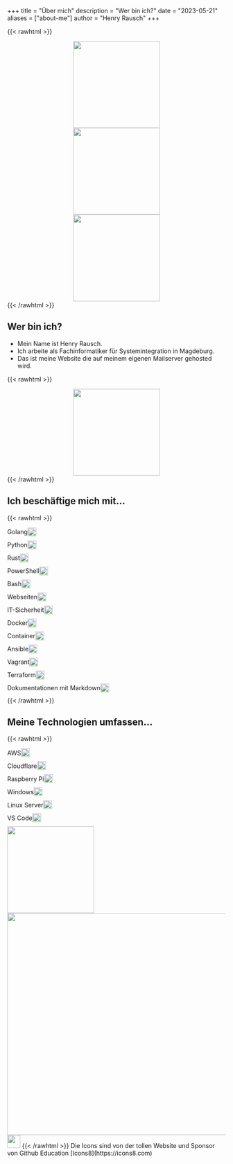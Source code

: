 +++
title = "Über mich"
description = "Wer bin ich?"
date = "2023-05-21"
aliases = ["about-me"]
author = "Henry Rausch"
+++

{{< rawhtml >}}
<div style="display: flex; justify-content: center;">
  <div style="text-align: center;">
    <img src="/img/postrausch.png" width="200" />
    <br />
    <img src="/media/business-3d-happy-robot-assistant-waving-hello.png" width="200" />
    <br />
    <img src="/media/flame-sign-in.gif" width="200" />
  </div>
</div>
{{< /rawhtml >}}
 
## Wer bin ich?
- Mein Name ist Henry Rausch.
- Ich arbeite als Fachinformatiker für Systemintegration in Magdeburg.
- Das ist meine Website die auf meinem eigenen Mailserver gehosted wird.

{{< rawhtml >}}
<div style="display: flex; justify-content: center;">
    <div style="text-align: center;">
        <img src="/media/flame-no-connection.gif" height="200" />
    </div>
</div>
{{< /rawhtml >}}

## Ich beschäftige mich mit...
{{< rawhtml >}}
  <li style="display: flex; align-items: center; margin-bottom: 10px;">
    Golang
    <img src="/media/icons8-golang.svg" width="20" style="margin-right: 10px;">
  </li>
  <li style="display: flex; align-items: center; margin-bottom: 10px;">
    Python
    <img src="/media/icons8-python.gif" width="20" style="margin-right: 10px;">
  </li>
  <li style="display: flex; align-items: center; margin-bottom: 10px;">
    Rust
    <img src="/media/icons8-rust-programming-language.svg" width="20" style="margin-right: 10px;">
  </li>
  <li style="display: flex; align-items: center; margin-bottom: 10px;">
    PowerShell
    <img src="/media/icons8-powershell.svg" width="20" style="margin-right: 10px;">
  </li>
  <li style="display: flex; align-items: center; margin-bottom: 10px;">
    Bash
    <img src="/media/icons8-konsole.svg" width="20" style="margin-right: 10px;">
  </li>
  <li style="display: flex; align-items: center; margin-bottom: 10px;">
    Webseiten
    <img src="/media/icons8-internet.svg" width="20" style="margin-right: 10px;">
  </li>
  <li style="display: flex; align-items: center; margin-bottom: 10px;">
    IT-Sicherheit
    <img src="/media/icons8-hacker.svg" width="20" style="margin-right: 10px;">
  </li>
  <li style="display: flex; align-items: center; margin-bottom: 10px;">
    Docker
    <img src="/media/icons8-docker.svg" width="20" style="margin-right: 10px;">
  </li>
  <li style="display: flex; align-items: center; margin-bottom: 10px;">
    Container
    <img src="/media/icons8-cloud.svg" width="20" style="margin-right: 10px;">
  </li>
  <li style="display: flex; align-items: center; margin-bottom: 10px;">
    Ansible
    <img src="/media/icons8-ansible.svg" width="20" style="margin-right: 10px;">
  </li>
  <li style="display: flex; align-items: center; margin-bottom: 10px;">
    Vagrant
    <img src="/media/icons8-vagrant.svg" width="20" style="margin-right: 10px;">
  </li>
  <li style="display: flex; align-items: center; margin-bottom: 10px;">
    Terraform
    <img src="/media/icons8-terraform.svg" width="20" style="margin-right: 10px;">
  </li>
  <li style="display: flex; align-items: center; margin-bottom: 10px;">
    Dokumentationen mit Markdown
    <img src="/media/icons8-markdown.svg" width="20" style="margin-right: 10px;">
  </li>
{{< /rawhtml >}}

## Meine Technologien umfassen...
{{< rawhtml >}}
  <li style="display: flex; align-items: center; margin-bottom: 10px;">
    AWS
    <img src="/media/icons8-amazon-web-services.svg" width="20" style="margin-right: 10px;">
  </li>
  <li style="display: flex; align-items: center; margin-bottom: 10px;">
    Cloudflare
    <img src="/media/icons8-cloudflare.svg" width="20" style="margin-right: 10px;">
  </li>
  <li style="display: flex; align-items: center; margin-bottom: 10px;">
    Raspberry Pi
    <img src="/media/icons8-raspberry-pi.svg" width="20" style="margin-right: 10px;">
  </li>
  <li style="display: flex; align-items: center; margin-bottom: 10px;">
    Windows
    <img src="/media/icons8-windows-11.svg" width="20" style="margin-right: 10px;">
  </li>
  <li style="display: flex; align-items: center; margin-bottom: 10px;">
    Linux Server
    <img src="/media/server-gruppe.svg" width="20" style="margin-right: 10px;">
  </li>
  <li style="display: flex; align-items: center; margin-bottom: 10px;">
    VS Code
    <img src="/media/icons8-visual-studio-code-2019.svg" width="20" style="margin-right: 10px;">
  </li>
<img src="/media/flame-uploading.gif" height="200" />
</br>
<img src="https://quotes-github-readme.vercel.app/api?type=horizontal&theme=tokyonight" width="512px"/>
</br>
<img src="/media/icons8-icons8.svg" width="30"><a href="https://icons8.de/icons"></a></img>
{{< /rawhtml >}}
Die Icons sind von der tollen Website und Sponsor von Github Education [Icons8](https://icons8.com)